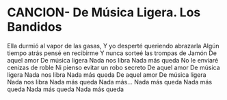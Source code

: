 # CANCION- De Música Ligera. Los Bandidos 
Ella durmió al vapor de las gasas, 
Y yo desperté queriendo  abrazarla 
Algún tiempo atrás pensé en recibirme
Y nunca sorteé las trompas de Jamón
De aquel amor
De música ligera
Nada nos libra
Nada más queda
No le enviaré cenizas de roble
Ni pienso evitar un robo secreto
De aquel amor
De música ligera
Nada nos libra
Nada más queda
De aquel amor
De música ligera
Nada nos libra
Nada más queda
Nada más...
Nada más queda
Nada más queda
Nada más queda
Nada más queda
